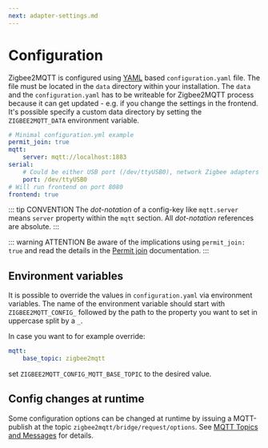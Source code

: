 ```yaml
---
next: adapter-settings.md
---
```


# Configuration

Zigbee2MQTT is configured using [YAML](https://en.wikipedia.org/wiki/YAML) based `configuration.yaml` file.
The file must be located in the `data` directory within your installation. The `data`  and the `configuration.yaml` has to be writeable for Zigbee2MQTT process because it can get updated - e.g. if you change the settings in the frontend. It's possible specify a custom data directory by setting the `ZIGBEE2MQTT_DATA` environment variable.

```yaml
# Minimal configuration.yml example
permit_join: true
mqtt:
    server: mqtt://localhost:1883
serial:
    # Could be either USB port (/dev/ttyUSB0), network Zigbee adapters (tcp://192.168.1.1:6638) or mDNS adapter (mdns://my-adapter).
    port: /dev/ttyUSB0
# Will run frontend on port 8080
frontend: true
```

::: tip CONVENTION
The _dot-notation_ of a config-key like `mqtt.server` means `server` property within the `mqtt`
section. All _dot-notation_ references are absolute.
:::

::: warning ATTENTION
Be aware of the implications using `permit_join: true` and read the details in the [Permit join](zigbee-network.md#permit-join) documentation.
:::

## Environment variables

It is possible to override the values in `configuration.yaml` via environment variables. The name of the environment
variable should start with `ZIGBEE2MQTT_CONFIG_` followed by the path to the property you want to set in uppercase split
by a `_`.

In case you want to for example override:

```yaml
mqtt:
    base_topic: zigbee2mqtt
```

set `ZIGBEE2MQTT_CONFIG_MQTT_BASE_TOPIC` to the desired value.

## Config changes at runtime

Some configuration options can be changed at runtime by issuing a MQTT-publish at the topic `zigbee2mqtt/bridge/request/options`.
See [MQTT Topics and Messages](../usage/mqtt_topics_and_messages.md#zigbee2mqtt-bridge-request) for details.

